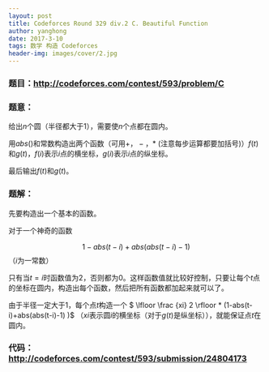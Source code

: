 ```yaml
---
layout: post
title: Codeforces Round 329 div.2 C. Beautiful Function
author: yanghong
date: 2017-3-10
tags: 数学 构造 Codeforces
header-img: images/cover/2.jpg
---
```


### 题目：http://codeforces.com/contest/593/problem/C

### 题意：
给出$n$个圆（半径都大于1），需要使$n$个点都在圆内。

用$abs()$和常数构造出两个函数（可用$+，-，*$  (注意每步运算都要加括号)）$f(t)$和$g(t)$，$f(i)$表示$i$点的横坐标，$g(i)$表示$i$点的纵坐标。

最后输出$f(t)$和$g(t)$。

<!--more-->

### 题解：
先要构造出一个基本的函数。

对于一个神奇的函数

$$1-abs(t-i)+abs(abs(t-i)-1)$$ （$i$为一常数）

只有当$t=i$时函数值为2，否则都为0。这样函数值就比较好控制，只要让每个$t$点的坐标在圆内，构造出每个函数，然后把所有函数都加起来就可以了。

由于半径一定大于1，每个点$t$构造一个 $  \lfloor \frac {xi} 2 \rfloor * (1-abs(t-i)+abs(abs(t-i)-1) )$  （$xi$表示圆$i$的横坐标（对于$g(t)$是纵坐标）），就能保证点$t$在圆内。

### 代码：http://codeforces.com/contest/593/submission/24804173